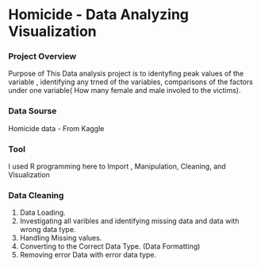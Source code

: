 # Homicide - Data Analyzing Visualization
### Project Overview

Purpose of This Data analysis project is to identyfing peak values of the variable , identifying any trned of the variables, comparisons of the factors under one variable( How many female and male involed to the victims).

### Data Sourse
Homicide data  - From Kaggle

### Tool
I used R programming here to Import , Manipulation, Cleaning, and Visualization

### Data Cleaning
1. Data Loading.
2. Investigating all varibles and identifying missing data and data with wrong data type.
3. Handling Missing values.
4. Converting to the Correct Data Type. (Data Formatting)
5. Removing error Data with error data type.
   
####
